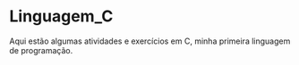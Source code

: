 # Linguagem_C
 Aqui estão algumas atividades e exercícios em C, minha primeira linguagem de programação.
